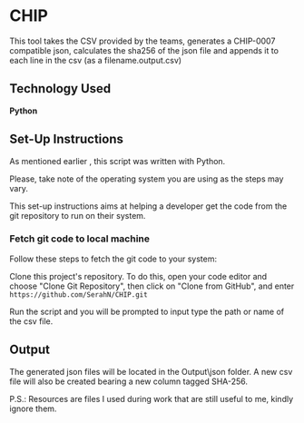 # CHIP

This tool takes the CSV provided by the teams, generates a CHIP-0007 compatible json, calculates the sha256 of the json file and appends it to each line in the csv (as a filename.output.csv)

## Technology Used

**Python**

## Set-Up Instructions

As mentioned earlier , this script was written with Python.

Please, take note of the operating system you are using as the steps may vary.

This set-up instructions aims at helping a developer get the code from the git repository to run on their system.

### Fetch git code to local machine
Follow these steps to fetch the git code to your system:

Clone this project's repository. To do this, open your code editor and choose "Clone Git Repository", then click on "Clone from GitHub", and enter
`https://github.com/SerahN/CHIP.git`

Run the script and you will be prompted to input type the path or name of the csv file.

## Output

The generated json files will be located in the Output\json folder. A new csv file will also be created bearing a new column tagged SHA-256.

P.S.: Resources are files I used during work that are still useful to me, kindly ignore them.
